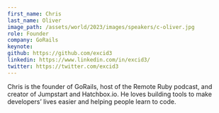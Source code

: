 ```yaml
---
first_name: Chris
last_name: Oliver
image_path: /assets/world/2023/images/speakers/c-oliver.jpg
role: Founder
company: GoRails
keynote:
github: https://github.com/excid3
linkedin: https://www.linkedin.com/in/excid3/
twitter: https://twitter.com/excid3
---
```


Chris is the founder of GoRails, host of the Remote Ruby podcast, and creator of Jumpstart and Hatchbox.io. He loves building tools to make developers’ lives easier and helping people learn to code.
